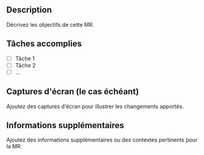 ## Description

Décrivez les objectifs de cette MR.

## Tâches accomplies

- [ ] Tâche 1
- [ ] Tâche 2
- [ ] ...

## Captures d'écran (le cas échéant)

Ajoutez des captures d'écran pour illustrer les changements apportés.

## Informations supplémentaires

Ajoutez des informations supplémentaires ou des contextes pertinents pour la MR.
